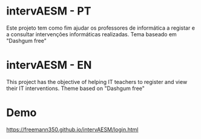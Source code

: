 # intervAESM - PT

Este projeto tem como fim ajudar os professores de informática a registar e a consultar intervenções informáticas realizadas.
Tema baseado em "Dashgum free"

# intervAESM - EN

This project has the objective of helping IT teachers to register and view their IT interventions.
Theme based on "Dashgum free"

# Demo
https://freemann350.github.io/intervAESM/login.html
